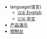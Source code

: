 - language(语言)
  - [:uk: English](/en/)
  - [:cn: 中文](/)
- [产品演示](https://cdnbye.github.io/hlsjs-p2p-demo/)
- [控制台](/)
